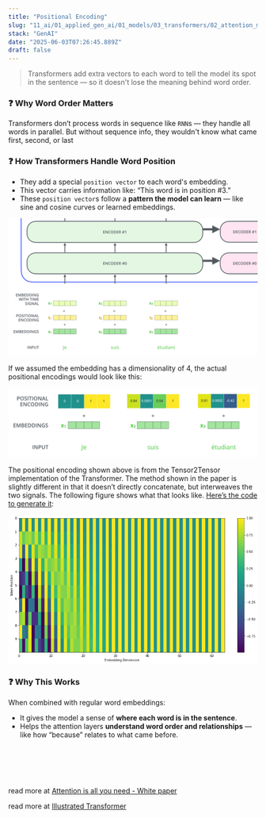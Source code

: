 ```yaml
---
title: "Positional Encoding"
slug: "11_ai/01_applied_gen_ai/01_models/03_transformers/02_attention_mechanism/00_positional_encoding"
stack: "GenAI"
date: "2025-06-03T07:26:45.889Z"
draft: false
---
```


> Transformers add extra vectors to each word to tell the model its spot in the sentence — so it doesn't lose the meaning behind word order.

### ❓ **Why Word Order Matters**
Transformers don’t process words in sequence like `RNN`s — they handle all words in parallel. But without sequence info, they wouldn't know what came first, second, or last

### ❓ **How Transformers Handle Word Position**
- They add a special `position vector` to each word's embedding.
- This vector carries information like: “This word is in position #3.”
- These `position vector`s follow a **pattern the model can learn** — like sine and cosine curves or learned embeddings.

![To give the model a sense of the order of the words, we add positional encoding vectors -- the values of which follow a specific pattern.](../../../../../../../src/images/11_ai/01_agen_ai/agi-18.png)

If we assumed the embedding has a dimensionality of 4, the actual positional encodings would look like this:

![A real example of positional encoding with a toy embedding size of 4](../../../../../../../src/images/11_ai/01_agen_ai/agi-18a.png)

The positional encoding shown above is from the Tensor2Tensor implementation of the Transformer. The method shown in the paper is slightly different in that it doesn’t directly concatenate, but interweaves the two signals. The following figure shows what that looks like. [Here’s the code to generate it](https://github.com/jalammar/jalammar.github.io/blob/master/notebookes/transformer/transformer_positional_encoding_graph.ipynb):

![A real example of positional encoding for 20 words (rows) with an embedding size of 512 (columns). You can see that it appears split in half down the center. That's because the values of the left half are generated by one function (which uses sine), and the right half is generated by another function (which uses cosine). They're then concatenated to form each of the positional encoding vectors.](../../../../../../../src/images/11_ai/01_agen_ai/agi-18c.png)


### ❓ **Why This Works**
When combined with regular word embeddings:
- It gives the model a sense of **where each word is in the sentence**.
- Helps the attention layers **understand word order and relationships** — like how “because” relates to what came before.

<br/>
<br/>
<br/>
<br/>

read more at [Attention is all you need - White paper](https://arxiv.org/pdf/1706.03762)

read more at [Illustrated Transformer](https://jalammar.github.io/illustrated-transformer/)
